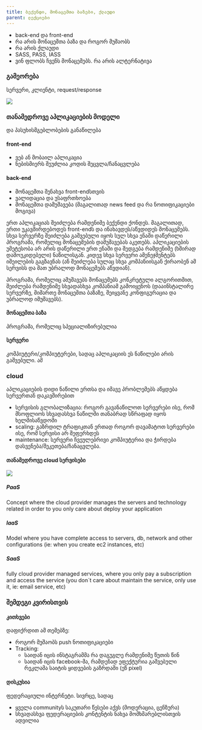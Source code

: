 ```yaml
---
title: ბექენდი, მონაცემთა ბაზები, ქლაუდი
parent: ლექციები
---
```


- back-end და front-end
- რა არის მონაცემთა ბაზა და როგორ მუშაობს
- რა არის ქლაუდი
- SASS, PASS, IASS 
- ვინ ფლობს ჩვენს მონაცემებს. რა არის ალტერნატივა

### გამეორება
სერვერი, კლიენტი, request/response

![](https://media.geeksforgeeks.org/wp-content/uploads/20191016114416/801.png)


### თანამედროვე აპლიკაციების მოდელი
და პასუხისმგებლობების განაწილება
#### front-end
- ვებ ან მობაილ აპლიკაცია
- ნებისმიერს შეუძლია კოდის შეცვლა/ჩანაცვლება

#### back-end
- მონაცემთა შენახვა front-endსთვის
- ვალიდაცია და უსაფრთხოება
- მონაცემთა დამუშავება (მაგალითად news feed და რა ნოთიფიკაციები მოგივა)

ერთ აპლიკაციას შეიძლება რამდენიმე ბექენდი ქონდეს. მაგალითად, ერთი უკავშირდებოდეს front-endს და ინახავდეს/აწვდიდეს მონაცემებს. სხვა სერვერზე შეიძლება გაშვებული იყოს სულ სხვა ენაში დაწერილი პროგრამა, რომელიც მონაცემების დამუშავებას აკეთებს. აპლიკაციების უმეტესობა არ არის დაწერილი ერთ ენაში და შედგება რამდენიმე (ხშირად დამოუკიდებელი) ნაწილისგან. კიდევ სხვა სერვერი ამენეჯმენტებს იმეილების გაგზავნას (ან შეიძლება სულაც სხვა კომპანიისგან ქირაობენ ამ სერვისს და მათ უბრალოდ მონაცემებს აწვდიან).

პროგრამა, რომელიც ამუშავებს მონაცემებს კონკრეტული ალგორითმით, შეიძლება რამდენიმე სხვადასხვა კომპანიამ გამოიყენოს (დააინსტალირე სერვერზე, მიმართე მონაცემთა ბაზაზე, შეიყვანე კონფიგურაცია და უბრალოდ იმუშავებს).

#### მონაცემთა ბაზა
პროგრამა, რომელიც სპეციალიზირებულია 

#### სერვერი
კომპიუტერი/კომპიუტერები, სადაც აპლიკაციის ეს ნაწილები არის გაშვებული. ამ 

### cloud
აპლიკაციების დიდი ნაწილი ერთსა და იმავე პრობლემებს აწყდება სერვერთან დაკავშირებით
- სერვისის გლობალიზაცია: როგორ გავანაწილოთ სერვერები ისე, რომ მსოფლიოს სხვადასხვა ნაწილში თანაბრად სწრაფად იყოს ხელმისაწვდომი
- scaling: გაზრდილ ტრაფიკთან ერთად როგორ დავამატოთ სერვერები ისე, რომ სერვისი არ შეფერხდეს 
- maintenance: სერვერი ჩვეულებრივი კომპიუტერია და ჭირდება დასვენება/შეკეთება/ჩანაცვლება.


####  თანამედროვე cloud სერვისები
![](https://scdn1.plesk.com/wp-content/uploads/2018/07/24143712/large-visual-1.jpg)


##### PaaS 
Concept where the cloud provider manages the servers and technology related in order to you only care about deploy your application

##### IaaS 
Model where you have complete access to servers, db, network and other configurations (ie: when you create ec2 instances, etc)

##### SaaS
fully cloud provider managed services, where you only pay a subscription and access the service (you don´t care about maintain the service, only use it, ie: email service, etc)


### შემდეგი კვირისთვის
#### კითხვები
დაფიქრდით ამ თემებზე:
- როგორ მუშაობს push ნოთიფიკაციები
- Tracking:
    - საიდან იცის ინსტაგრამმა რა დაგუგლე რამდენიმე წუთის წინ
    - საიდან იცის facebook-მა, რამდენად ეფექტურია გაშვებული რეკლამა საიტის ყიდვების გაზრდაში (ეწ pixel)

#### დისკუსია
ფედერაციული ინტერნეტი. სივრცე, სადაც
- ყველა communityს საკუთარი წესები აქვს (მოდერაცია, ცენზურა)
- სხვადასხვა ფედერაციების კონტენტის ნახვა მომხმარებლისთვის ადვილია